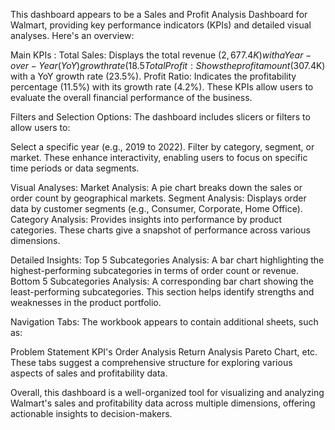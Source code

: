 
This dashboard appears to be a Sales and Profit Analysis Dashboard for Walmart, providing key performance indicators (KPIs) and detailed visual analyses. Here's an overview:

Main KPIs :
Total Sales: Displays the total revenue ($2,677.4K) with a Year-over-Year (YoY) growth rate (18.5%).
Total Profit: Shows the profit amount ($307.4K) with a YoY growth rate (23.5%).
Profit Ratio: Indicates the profitability percentage (11.5%) with its growth rate (4.2%).
These KPIs allow users to evaluate the overall financial performance of the business.

Filters and Selection Options:
The dashboard includes slicers or filters to allow users to:

Select a specific year (e.g., 2019 to 2022).
Filter by category, segment, or market.
These enhance interactivity, enabling users to focus on specific time periods or data segments.

Visual Analyses:
Market Analysis: A pie chart breaks down the sales or order count by geographical markets.
Segment Analysis: Displays order data by customer segments (e.g., Consumer, Corporate, Home Office).
Category Analysis: Provides insights into performance by product categories.
These charts give a snapshot of performance across various dimensions.

Detailed Insights:
Top 5 Subcategories Analysis: A bar chart highlighting the highest-performing subcategories in terms of order count or revenue.
Bottom 5 Subcategories Analysis: A corresponding bar chart showing the least-performing subcategories.
This section helps identify strengths and weaknesses in the product portfolio.

Navigation Tabs:
The workbook appears to contain additional sheets, such as:

Problem Statement
KPI's
Order Analysis
Return Analysis
Pareto Chart, etc.
These tabs suggest a comprehensive structure for exploring various aspects of sales and profitability data.

Overall, this dashboard is a well-organized tool for visualizing and analyzing Walmart's sales and profitability data across multiple dimensions, offering actionable insights to decision-makers.
